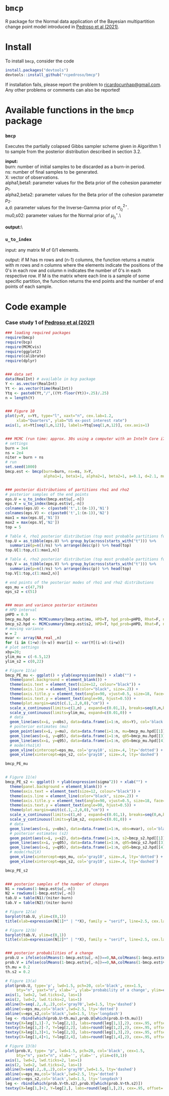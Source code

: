 # `bmcp`
R package for the Normal data application of the Bayesian multipartition change point model introduced in [Pedroso et al (2021)](https://arxiv.org/abs/2107.11456).


# Install
To install `bmcp`, consider the code
```R
install.packages("devtools")
devtools::install_github("rcpedroso/bmcp")
```

If installation fails, please report the problem to ricardocunhap@gmail.com. Any other problems or comments can also be reported!


# Available functions in the `bmcp` package

### `bmcp`
Executes the partially colapsed Gibbs sampler scheme given in Algorithm 1 to sample from the posterior distribution described in section 3.2.

**input:**\
burn: number of initial samples to be discarded as a burn-in period.\
ns: number of final samples to be generated.\
X: vector of observations.\
alpha1,beta1: parameter values for the Beta prior of the cohesion parameter $p_1$.\
alpha2,beta2: parameter values for the Beta prior of the cohesion parameter $p_2$.\
a,d: parameter values for the Inverse-Gamma prior of $\sigma_{j_2}^{2\star}$.\
mu0,s02: parameter values for the Normal prior of $\mu_{j_1}^\star$.\

**output:**\

### `u_to_index`
input: any matrix M of 0/1 elements.

output: if M has m rows and (n-1) columns, the function returns a matrix with m rows
and n columns where the elements indicate the positions of the 0's in each row
and column n indicates the number of 0's in each respective row. If M is the matrix where each line is a sample of some specific partition, the function returns the end points and the number of end points of each sample.


# Code example
### Case study 1 of [Pedroso et al (2021)](https://arxiv.org/abs/2107.11456)

```R
### loading required packages
require(bmcp)
require(bcp)
require(MCMCvis)
require(ggplot2)
require(calibrate)
require(dplyr)


### data set
data(RealInt) # available in bcp package
Y <- as.vector(RealInt)
Yt <- as.vector(time(RealInt))
Ytq <- paste0(Yt,"/",((Yt-floor(Yt))+.25)/.25)
n = length(Y)


### Figure 10
plot(y=Y, x=Yt, type="l", xaxt="n", cex.lab=1.2,
     xlab="Quarters", ylab="US ex-post interest rate")
axis(1, at=Yt[seq(1,n,12)], labels=Ytq[seq(1,n,12)], cex.axis=1)


### MCMC (run time: approx. 30s using a computer with an Intel® Core i7-7500U/2.9GHz with 16Gb of RAM)
# settings
burn = 3e4
ns = 2e4
niter = burn + ns
# run
set.seed(1000)
bmcp.est <- bmcp(burn=burn, ns=ns, X=Y,
                 alpha1=1, beta1=1, alpha2=1, beta2=1, a=0.1, d=2.1, mu0=0, s02=100)


### posterior distributions of partitions rho1 and rho2
# posterior samples of the end points
eps.U = u_to_index(bmcp.est$u[,-n])
eps.V = u_to_index(bmcp.est$v[,-n])
colnames(eps.U) <- c(paste0('t',1:(n-1)),'N1')
colnames(eps.V) <- c(paste0('t',1:(n-1)),'N2')
max1 = max(eps.U[,'N1'])
max2 = max(eps.V[,'N2'])
top = 5

# Table 4, rho1 posterior distribution (top most probable partitions for the mean)
top.U = as_tibble(eps.U) %>% group_by(across(starts_with("t"))) %>%
  summarize(p=n()/ns) %>% arrange(desc(p)) %>% head(top)
top.U[1:top,c(1:max1,n)]

# Table 4, rho2 posterior distribution (top most probable partitions for the variance)
top.V = as_tibble(eps.V) %>% group_by(across(starts_with("t"))) %>%
  summarize(p=n()/ns) %>% arrange(desc(p)) %>% head(top)
top.V[1:top,c(1:max2,n)]

# end points of the posterior modes of rho1 and rho2 distributions
eps_mu = c(47,79)
eps_s2 = c(51)


### mean and variance posterior estimates
# HPD interval
pHPD = 0.9
bmcp_mu.hpd <- MCMCsummary(bmcp.est$mu, HPD=T, hpd_prob=pHPD, Rhat=F, n.eff=F)
bmcp_s2.hpd <- MCMCsummary(bmcp.est$s2, HPD=T, hpd_prob=pHPD, Rhat=F, n.eff=F)
# moving variance
w = 2
mvar <- array(NA_real_,n)
for (i in (1+w):(n-w)) mvar[i] <- var(Y[(i-w):(i+w)]) 
# plot settings
xby=20;
ylim_mu = c(-6.5,12)
ylim_s2 = c(0,22)

# Figure 11(a)
bmcp_PE_mu <- ggplot() + ylab(expression(mu)) + xlab("") +
  theme(panel.background = element_blank()) +
  theme(axis.text = element_text(size=12, colour="black")) +
  theme(axis.line = element_line(color="black", size=.2)) +
  theme(axis.title.y = element_text(angle=90, vjust=0.5, size=18, face="bold")) +
  theme(axis.text.y = element_text(angle=90, hjust=0.5)) +
  theme(plot.margin=unit(c(.1,.2,0,0),"cm")) +
  scale_x_continuous(limits=c(1,n) , expand=c(0.01,1), breaks=seq(0,n,by=xby)) +
  scale_y_continuous(limits=ylim_mu, expand=c(0.01,0)) +
  # data
  geom_line(aes(x=i, y=obs), data=data.frame(i=1:n, obs=Y), col='black', size=.2) +
  # posterior estimates (mu)
  geom_point(aes(x=i, y=mu), data=data.frame(i=1:n, mu=bmcp_mu.hpd[[1]]), size=1, pch=20) +
  geom_line(aes(x=i, y=q05), data=data.frame(i=1:n, q05=bmcp_mu.hpd[[3]]), size=.5, lty='longdash') +
  geom_line(aes(x=i, y=q95), data=data.frame(i=1:n, q95=bmcp_mu.hpd[[4]]), size=.5, lty='longdash') +
  # mode(rho1|X)
  geom_vline(xintercept=eps_mu, col='gray10', size=.4, lty='dotted') +
  geom_vline(xintercept=eps_s2, col='gray10', size=.4, lty='dashed')

bmcp_PE_mu


# Figure 11(e)
bmcp_PE_s2 <- ggplot() + ylab(expression(sigma^2)) + xlab("") +
  theme(panel.background = element_blank()) +
  theme(axis.text = element_text(size=12, colour="black")) +
  theme(axis.line = element_line(color="black", size=.2)) +
  theme(axis.title.y = element_text(angle=90, vjust=0.5, size=18, face="bold")) +
  theme(axis.text.y = element_text(angle=90, hjust=0.5)) +
  theme(plot.margin=unit(c(.1,.2,0,0),"cm")) +
  scale_x_continuous(limits=c(1,n) , expand=c(0.01,1), breaks=seq(0,n,by=xby)) +
  scale_y_continuous(limits=ylim_s2, expand=c(0.01,0)) +
  # data
  geom_line(aes(x=i, y=obs), data=data.frame(i=1:n, obs=mvar), col='black', size=.2) +
  # posterior estimates (s2)
  geom_point(aes(x=i, y=s2), data=data.frame(i=1:n, s2=bmcp_s2.hpd[[1]]), size=1, pch=20) +
  geom_line(aes(x=i, y=q05), data=data.frame(i=1:n, q05=bmcp_s2.hpd[[3]]), size=.5, lty='longdash') +
  geom_line(aes(x=i, y=q95), data=data.frame(i=1:n, q95=bmcp_s2.hpd[[4]]), size=.5, lty='longdash') +
  # mode(rho2|X)
  geom_vline(xintercept=eps_mu, col='gray10', size=.4, lty='dotted') +
  geom_vline(xintercept=eps_s2, col='gray10', size=.4, lty='dashed')

bmcp_PE_s2


### posterior samples of the number of changes
N1 = rowSums(1-bmcp.est$u[,-n])
N2 = rowSums(1-bmcp.est$v[,-n])
tab.U = table(N1)/(niter-burn)
tab.V = table(N2)/(niter-burn)

# Figure 12(a)
barplot(tab.U, ylim=c(0,1))
title(xlab=expression(N[1]*" | "*X), family = "serif", line=2.5, cex.lab=1.5)

# Figure 12(b)
barplot(tab.V, ylim=c(0,1))
title(xlab=expression(N[2]*" | "*X), family = "serif", line=2.5, cex.lab=1.5)


### posterior probabilities of a change
prob.U = ifelse(colMeans(1-bmcp.est$u[,-n])==0,NA,colMeans(1-bmcp.est$u[,-n]))
prob.V = ifelse(colMeans(1-bmcp.est$v[,-n])==0,NA,colMeans(1-bmcp.est$v[,-n]))
th.mu = 0.2
th.s2 = 0.2

# Figure 13(a)
plot(prob.U, type='p', lwd=1.5, pch=20, col='black', cex=1.5,
     bty="n", yaxt="n", xlab='', ylab='probability of a change', ylim=c(0,1))
axis(1, lwd=2, lwd.ticks=2, las=1)
axis(2, lwd=2, lwd.ticks=2, las=1)
abline(h=seq(.2,.8,.2),col='gray70',lwd=1.5, lty='dashed')
abline(v=eps_mu,col='black',lwd=2.5, lty='dotted')
abline(v=eps_s2,col='black',lwd=1.5, lty='longdash')
leg <- rbind(which(prob.U>th.mu),prob.U[which(prob.U>th.mu)])
textxy(X=leg[1,1]-7, Y=leg[2,1], labs=round(leg[1,1],2), cex=.95, offset=.75, lwd=5)
textxy(X=leg[1,2]-7, Y=leg[2,2], labs=round(leg[1,2],2), cex=.95, offset=.75, lwd=5)
textxy(X=leg[1,3]+1, Y=leg[2,3], labs=round(leg[1,3],2), cex=.95, offset=.75, lwd=5)
textxy(X=leg[1,4]+1, Y=leg[2,4], labs=round(leg[1,4],2), cex=.95, offset=.75, lwd=5)

# Figure 13(b)
plot(prob.V, type= "p", lwd=1.5, pch=20, col='black', cex=1.5,
     bty="n", yaxt="n", xlab='', ylab='', ylim=c(0,1))
axis(1, lwd=2, lwd.ticks=2, las=1)
axis(2, lwd=2, lwd.ticks=2, las=1)
abline(h=seq(.2,.8,.2),col='gray70',lwd=1.5, lty='dashed')
abline(v=eps_mu,col='black',lwd=2.5, lty='dotted')
abline(v=eps_s2,col='black',lwd=1.5, lty='longdash')
leg <- rbind(which(prob.V>th.s2),prob.V[which(prob.V>th.s2)])
textxy(X=leg[1,]+2, Y=leg[2,], labs=round(leg[1,],2), cex=.95, offset=.75, lwd=5)


```



